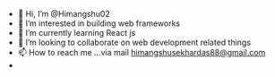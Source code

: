 - 👋 Hi, I’m @Himangshu02
- 👀 I’m interested in building web frameworks
- 🌱 I’m currently learning React js 
- 💞️ I’m looking to collaborate on web development related things
-  📫 How to reach me ...via mail himangshusekhardas88@gmail.com
-  

<!---
Himangshu02/Himangshu02 is a ✨ special ✨ repository because its `README.md` (this file) appears on your GitHub profile.
You can click the Preview link to take a look at your changes.
--->
